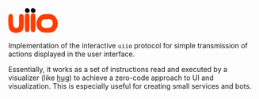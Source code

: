 <img src="./assets/uiio-logo.png" width="100" />

Implementation of the interactive `uiio` protocol for simple transmission
of actions displayed in the user interface.

Essentially, it works as a set of instructions read and executed by
a visualizer (like [hug](https://github.com/rationalintelligence/hug))
to achieve a zero-code approach to UI and visualization.
This is especially useful for creating small services and bots.
